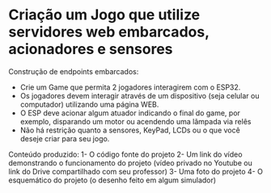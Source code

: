 # Criação um Jogo que utilize servidores web embarcados, acionadores e sensores

Construção de endpoints embarcados:
- Crie um Game que permita 2 jogadores interagirem com o ESP32.
- Os jogadores devem interagir através de um dispositivo (seja celular ou computador) utilizando uma página WEB.
- O ESP deve acionar algum atuador indicando o final do game, por exemplo, disparando um motor ou acendendo uma lâmpada via relês
- Não há restrição quanto a sensores, KeyPad, LCDs ou o que você deseje criar para seu jogo.

Conteúdo produzido:
1- O código fonte do projeto
2- Um link do vídeo demonstrando o funcionamento do projeto (vídeo privado no Youtube ou link do Drive compartilhado com seu professor)
3- Uma foto do projeto
4- O esquemático do projeto (o desenho feito em algum simulador)
